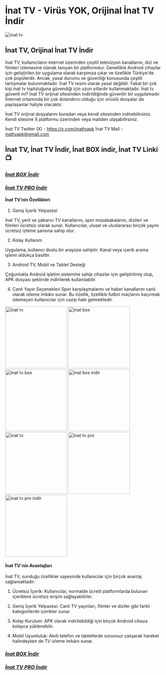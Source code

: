 # İnat TV - Virüs YOK, Orijinal İnat TV İndir

![inat tv](https://github.com/user-attachments/assets/5d430a11-68c7-434b-851a-3b9d90d909b6)

## İnat TV, Orijinal İnat TV İndir


İnat TV, kullanıcıların internet üzerinden çeşitli televizyon kanallarını, dizi ve filmleri izlemesine olanak tanıyan bir platformdur. Genellikle Android cihazlar için geliştirilen bir uygulama olarak karşımıza çıkar ve özellikle Türkiye'de çok popülerdir. Ancak, yasal durumu ve güvenliği konusunda çeşitli tartışmalar bulunmaktadır. İnat TV resmi olarak yasal değildir. Fakat bir çok kişi inat tv topluluğuna güvendiği için uzun yıllardır kullanmaktadır. İnat tv güvenli mi? İnat TV orijinal sitesinden indirildiğinde güvenilir bir uygulamadır. İnternet ortamında bir çok dolandırıcı olduğu için virüslü dosyalar da paylaşanlar haliyle olacaktır.


İnat TV orijinal dosyalarını buradan veya kendi sitesinden indirebilirsiniz. Kendi sitesine X platformu üzerinden veya mailden ulaşabilirsiniz.


İnat TV Twitter (X) - https://x.com/inattvapk
İnat TV Mail - inattvapk@gmail.com


## İnat TV, İnat TV İndir, İnat BOX indir, İnat TV Linki 📺


### ***[İnat BOX İndir](https://github.com/inattv2025/inatbox/raw/refs/heads/main/inat-box-v14.apk)***


### ***[İnat TV PRO İndir](https://github.com/inattv2025/inatbox/raw/refs/heads/main/inat-tv-pro-v21.apk)***


#### İnat TV’nin Özellikleri

1. Geniş İçerik Yelpazesi

İnat TV, yerli ve yabancı TV kanallarını, spor müsabakalarını, dizileri ve filmleri ücretsiz olarak sunar. Kullanıcılar, ulusal ve uluslararası birçok yayını ücretsiz izleme şansına sahip olur.

2. Kolay Kullanım

Uygulama, kullanıcı dostu bir arayüze sahiptir. Kanal veya içerik arama işlemi oldukça basittir.

3. Android TV, Mobil ve Tablet Desteği

Çoğunlukla Android işletim sistemine sahip cihazlar için geliştirilmiş olup, APK dosyası şeklinde indirilerek kullanılabilir.

4. Canlı Yayın Seçenekleri
Spor karşılaşmalarını ve haber kanallarını canlı olarak izleme imkânı sunar. Bu özellik, özellikle futbol maçlarını kaçırmak istemeyen kullanıcılar için cazip hale gelmektedir.
	

<img src="https://github.com/user-attachments/assets/4a92fe12-6700-4ea3-9e8e-c1a84e2903ae" alt="inat tv" width="200"/>
<img src="https://github.com/user-attachments/assets/9f2b04fe-5c58-4ca0-9415-9461af79eddd" alt="inat box" width="200"/>
<img src="https://github.com/user-attachments/assets/76d0fa85-f6be-46a6-9dbf-86be185b78d3" alt="inat tv box" width="200"/>
<img src="https://github.com/user-attachments/assets/fb887f8f-6d16-47d7-b069-725ee549b5b4" alt="inat box indir" width="200"/>
<img src="https://github.com/user-attachments/assets/cdfcbee8-dfe9-4560-bb62-3f7a187695cf" alt="inat tv" width="200"/>
<img src="https://github.com/user-attachments/assets/fe465e64-5ff9-47c6-ad30-4607c9cb21bc" alt="inat tv pro" width="200"/>
<img src="https://github.com/user-attachments/assets/b8064a8f-8d39-4b6d-9c71-2ed567e28f16" alt="inat tv pro indir" width="200"/>


#### İnat TV'nin Avantajları

İnat TV, sunduğu özellikler sayesinde kullanıcılar için birçok avantaj sağlamaktadır:

1. Ücretsiz İçerik: Kullanıcılar, normalde ücretli platformlarda bulunan içeriklere ücretsiz erişim sağlayabilirler.

2. Geniş İçerik Yelpazesi: Canlı TV yayınları, filmler ve diziler gibi farklı kategorilerde içerikler sunar.

3. Kolay Kurulum: APK olarak indirilebildiği için birçok Android cihaza kolayca yüklenebilir.

4. Mobil Uyumluluk: Akıllı telefon ve tabletlerde sorunsuz çalışarak hareket halindeyken de TV izleme imkânı sunar.



### ***[İnat BOX İndir](https://github.com/inattv2025/inatbox/raw/refs/heads/main/inat-box-v14.apk)***


### ***[İnat TV PRO İndir](https://github.com/inattv2025/inatbox/raw/refs/heads/main/inat-tv-pro-v21.apk)***

